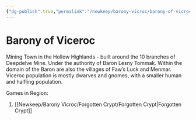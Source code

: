 ```yaml
---
{"dg-publish":true,"permalink":"/newkeep/barony-vicroc/barony-of-vicroc/","tags":["Location"],"updated":"2025-03-25T12:36:14.293+05:30"}
---
```


# Barony of Viceroc  
  
Mining Town in the Hollow Highlands - built around the 10 branches of Deepdelve Mine. Under the authority of Baron Lesny Tommak. Within the domain of the Baron are also the villages of Faw’s Luck and Menmar. Viceroc population is mostly dwarves and gnomes, with a smaller human and halfling population.

Games in Region: 
1. [[Newkeep/Barony Vicroc/Forgotten Crypt/Forgotten Crypt\|Forgotten Crypt]]
